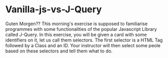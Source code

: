 # Vanilla-js-vs-J-Query

Guten Morgen?? This morning's exercise is supposed to familiarise programmes with some functionalities of the popular Javascript Library called J-Query. In this exercise, you will be given a card with some identifiers on it, let us call them selectors. The first selector is a HTML Tag followed by a Class and an ID. Your instructor will then select some peole based on these selectors and tell them what to do.
